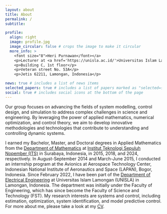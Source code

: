 ```yaml
---
layout: about
title: About
permalink: /
subtitle: 

profile:
  align: right
  image: profile.jpg
  image_circular: false # crops the image to make it circular
  more_info: >
    <font size="8">Heri Purnawan</font></a>
    <p>Lecturer at <a href='https://unisla.ac.id/'>Universitas Islam Lamongan</a></p>
    <p>Building C, 1st floor</p>
    <p>Veteran street No. 53A</p>
    <p>Jetis 62211, Lamongan, Indonesia</p>

news: true # includes a list of news items
selected_papers: true # includes a list of papers marked as "selected={true}"
social: true # includes social icons at the bottom of the page
---
```


Our group focuses on advancing the fields of system modelling, control design, and simulation to address complex challenges in science and engineering. By leveraging the power of applied mathematics, numerical optimization, and control theory, we aim to develop innovative methodologies and technologies that contribute to understanding and controlling dynamic systems.

I earned my Bachelor, Master, and Doctoral degrees in Applied Mathematics from the <a href='https://www.its.ac.id/matematika/en/home/'>Department of Mathematics</a> at <a href='https://www.its.ac.id/'>Institut Teknologi Sepuluh Nopember (ITS)</a> in Surabaya, Indonesia, in 2015, 2018, and 2024, respectively. In August-September 2014 and March-June 2015, I conducted an internship program at the Avionics at Aerospace Technology Center, Indonesian National Institute of Aeronautics and Space (LAPAN), Bogor, Indonesia. Since February 2022, I have been part of the <a href='https://elektro.unisla.ac.id/'>Department of Electrical Engineering</a> at Universitas Islam Lamongan (UNISLA) in Lamongan, Indonesia. The department was initially under the Faculty of Engineering, which has since become the Faculty of Science and Technology (FST). My research interests are systems and control, including estimation, optimization, system identification, and model predictive control. For more about me, please take a look at my [CV](assets/pdf/heripurnawan_CV.pdf).
